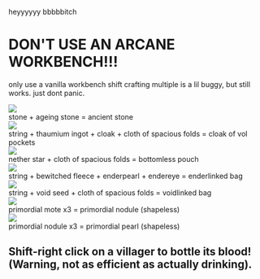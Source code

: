 heyyyyyy bbbbbitch

# DON'T USE AN ARCANE WORKBENCH!!!  
only use a vanilla workbench
shift crafting multiple is a lil buggy, but still works. just dont panic.

![](https://cdn.discordapp.com/attachments/316417390214774785/460420601002196992/unknown.png)  
stone + ageing stone = ancient stone  
![](https://cdn.discordapp.com/attachments/406506008173871115/416862700187156490/unknown.png)  
string + thaumium ingot + cloak + cloth of spacious folds = cloak of vol pockets  
![](https://cdn.discordapp.com/attachments/406506008173871115/416862734756347914/unknown.png)  
nether star + cloth of spacious folds = bottomless pouch  
![](https://cdn.discordapp.com/attachments/316417390214774785/455366841905315850/unknown.png)  
string + bewitched fleece + enderpearl + endereye = enderlinked bag  
![](https://cdn.discordapp.com/attachments/406506008173871115/416862761859940362/unknown.png)  
string + void seed + cloth of spacious folds = voidlinked bag  
![](https://cdn.discordapp.com/attachments/316417390214774785/455367719122894848/unknown.png)  
primordial mote x3 = primordial nodule (shapeless)  
![](https://cdn.discordapp.com/attachments/316417390214774785/455367901143236608/unknown.png)  
primordial nodule x3 = primordial pearl (shapeless)  

## Shift-right click on a villager to bottle its blood! (Warning, not as efficient as actually drinking).
